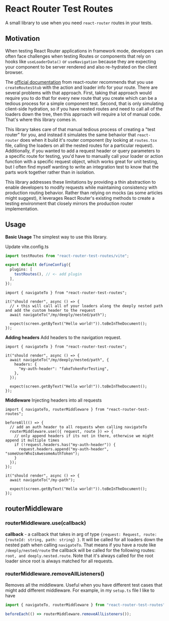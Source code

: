 # React Router Test Routes

A small library to use when you need `react-router` routes in your tests.

## Motivation

When testing React Router applications in framework mode, developers can often face challenges when testing Routes or components that rely on hooks like `useLoaderData()` or `useNavigation` because they are expecting your component to be server rendered and also re-hydrated on the client browser.

The [official documentation](https://reactrouter.com/start/framework/testing) from react-router recommends that you use `createRoutesStub` with the action and loader info for your route. There are several problems with that approach. First, taking that approach would require you to do that for every new route that you create which can be a tedious process for a simple component test. Second, that is only simulating client-side hydration, so if you have nested routes and need to call all of the loaders down the tree, then this approach will require a lot of manual code. That's where this library comes in.

This library takes care of that manual tedious process of creating a "test router" for you, and instead it simulates the same behavior that `react-router` does when it build it's router component (by looking at `routes.tsx` file, calling the loaders on all the nested routes for a particular request). Additionally, if you wanted to add a request header or query parameters to a specific route for testing, you'd have to manually call your loader or action function with a specific request object, which works great for unit testing, but I often find myself wanting to write an integration test to know that the parts work together rather than in isolation.

This library addresses these limitations by providing a thin abstraction to enable developers to modify requests while maintaining consistency with production routing behavior. Rather than relying on mocks (as some articles might suggest), it leverages React Router's existing methods to create a testing environment that closely mirrors the production router implementation.

## Usage

**Basic Usage**
The simplest way to use this library.

Update vite.config.ts

```ts
import testRoutes from "react-router-test-routes/vite";

export default defineConfig({
  plugins: [
    testRoutes(), // <- add plugin
  ],
});
```

```tsx
import { navigateTo } from "react-router-test-routes";

it("should render", async () => {
  // ⬇️ this will call all of your loaders along the deeply nested path and add the custom header to the request
  await navigateTo("/my/deeply/nested/path");

  expect(screen.getByText("Hello world!")).toBeInTheDocument();
});
```

**Adding headers**
Add headers to the navigation request.

```tsx
import { navigateTo } from "react-router-test-routes";

it("should render", async () => {
  await navigateTo("/my/deeply/nested/path", {
    headers: {
      "my-auth-header": "fakeTokenForTesting",
    },
  });

  expect(screen.getByText("Hello world!")).toBeInTheDocument();
});
```

**Middleware**
Injecting headers into all requests

```tsx
import { navigateTo, routerMiddleware } from "react-router-test-routes";

beforeAll(() => {
  // add an auth header to all requests when calling navigateTo
  routerMiddleware.use(({ request, route }) => {
    // only append headers if its not in there, otherwise we might append it multiple times
    if (!request.headers.has("my-auth-header")) {
      request.headers.append("my-auth-header", "someUserWhoIsAwesomeAuthToken");
    }
  });
});

it("should render", async () => {
  await navigateTo("/my-path");

  expect(screen.getByText("Hello world!")).toBeInTheDocument();
});
```

## routerMiddleware

### routerMiddleware.use(callback)

**callback** - a callback that takes in arg of type `{request: Request, route: {routeId: string, path: string} }`. It will be called for all loaders down the nested path when calling `navigateTo`. That means if you have a route like `/deeply/nested/route` the callback will be called for the following routes: `root, and deeply.nested.route`. Note that it's always called for the root loader since root is always matched for all requests.

### routerMiddleware.removeAllListeners()

Removes all the middleware. Useful when you have different test cases that might add different middleware. For example, in my `setup.ts` file I like to have

```ts
import { navigateTo, routerMiddleware } from "react-router-test-routes";

beforeEach(() => routerMiddleware.removeAllListeners());
```
